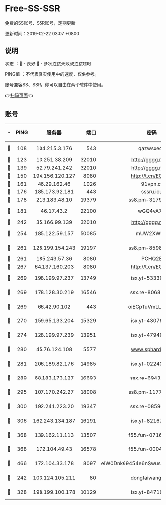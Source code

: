 # Free-SS-SSR

免费的SS账号、SSR账号，定期更新

更新时间：2019-02-22 03:07 +0800

## 说明

状态     ：🙂 - 良好 🙁 - 多次连接失败或连接超时

PING值   ：不代表真实使用中的速度，仅供参考。

账号兼容SS、SSR，你可以自由在两个软件中使用。

👉[扫码页面](https://liesauer.github.io/free-ss-ssr.github.io/)👈

## 账号

|-|PING|服务器|端口|密码|加密方式|区域|
|:----:|:----:|:-----:|-----:|:----:|:----:|:----:|
|🙂|108|104.215.3.176|543|qazwsxedc|aes-256-gcm|JP|
|🙂|123|13.251.38.209|32010|http://gggg.rocks|chacha20|SG|
|🙂|139|52.79.241.242|32010|http://gggg.rocks|chacha20|KR|
|🙂|150|194.156.120.127|8080|http://t.cn/EGJIyrl|rc4-md5|RU|
|🙂|161|46.29.162.46|1026|91vpn.cf|rc4-md5|RU|
|🙂|176|185.173.92.181|443|sssru.icu|rc4-md5|RU|
|🙂|178|213.183.48.10|19379|ss8.pm-31791178|rc4-md5|RU|
|🙂|181|46.17.43.2|22100|wGQ4vA7D|aes-256-gcm|RU|
|🙂|242|35.166.99.139|32010|http://gggg.rocks|chacha20|US|
|🙂|254|185.122.59.157|50085|mUW2XWw8|aes-256-cfb|GB|
|🙂|261|128.199.154.243|19197|ss8.pm-85981063|aes-256-cfb|SG|
|🙂|261|185.243.57.36|8080|PCHQ2E|rc4-md5|US|
|🙂|267|64.137.160.203|8080|http://t.cn/EGJIyrl|rc4-md5|CA|
|🙂|269|198.199.97.237|13749|isx.yt-53330366|aes-256-cfb|US|
|🙂|269|178.128.30.219|16546|ssx.re-80681280|aes-256-cfb|SG|
|🙂|269|66.42.90.102|443|oiECpTuVmLLxk4Ts|aes-256-cfb|US|
|🙂|270|159.65.133.204|15329|isx.yt-43078354|aes-256-cfb|SG|
|🙂|274|128.199.97.239|13951|isx.yt-47940665|aes-256-cfb|SG|
|🙂|280|45.76.124.108|5577|www.sphard.com|aes-256-cfb|AU|
|🙂|281|206.189.82.176|14985|isx.yt-02243397|aes-256-cfb|SG|
|🙂|289|68.183.173.127|16693|ssx.re-69431278|aes-256-cfb|US|
|🙂|295|107.170.242.27|18008|ss8.pm-11776120|aes-256-cfb|US|
|🙂|300|192.241.223.20|19347|ssx.re-08596649|aes-256-cfb|US|
|🙂|306|162.243.134.187|16191|isx.yt-82167280|aes-256-cfb|US|
|🙂|368|139.162.11.113|13507|f55.fun-07160199|aes-256-cfb|SG|
|🙂|368|172.104.49.43|16578|f55.fun-00042249|aes-256-cfb|SG|
|🙂|466|172.104.33.178|8097|eIW0Dnk69454e6nSwuspv9DmS201tQ0D|aes-256-cfb|SG|
|🙂|242|103.124.105.211|80|dongtaiwang.com|aes-256-cfb|US|
|🙂|328|198.199.100.178|10129|isx.yt-84710881|aes-256-cfb|US|
